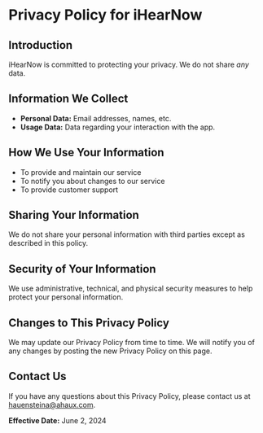# Privacy Policy for iHearNow

## Introduction

iHearNow is committed to protecting your privacy. We do not share *any* data.

## Information We Collect

- **Personal Data:** Email addresses, names, etc.
- **Usage Data:** Data regarding your interaction with the app.

## How We Use Your Information

- To provide and maintain our service
- To notify you about changes to our service
- To provide customer support

## Sharing Your Information

We do not share your personal information with third parties except as described in this policy.

## Security of Your Information

We use administrative, technical, and physical security measures to help protect your personal information.

## Changes to This Privacy Policy

We may update our Privacy Policy from time to time. We will notify you of any changes by posting the new Privacy Policy on this page.

## Contact Us

If you have any questions about this Privacy Policy, please contact us at [hauensteina@ahaux.com](mailto:hauensteina@ahaux.com).

**Effective Date:** June 2, 2024
